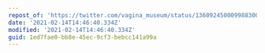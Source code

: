 ```yaml
---
repost_of: 'https://twitter.com/vagina_museum/status/1360924500099883009?s=09'
date: '2021-02-14T14:46:40.334Z'
modified: '2021-02-14T14:46:40.334Z'
guid: 1ed7fae0-bb8e-45ec-9cf3-bebcc141a99a
---
```

 
